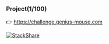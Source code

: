 ### Project(1/100)
👉 https://challenge.genius-mouse.com

[![StackShare](http://img.shields.io/badge/tech-stack-0690fa.svg?style=flat)](https://stackshare.io/myplanet/myplanet)
<!--
**gatherKnowledge/gatherKnowledge** is a ✨ _special_ ✨ repository because its `README.md` (this file) appears on your GitHub profile.

Here are some ideas to get you started:

- 🔭 I’m currently working on ...
- 🌱 I’m currently learning ...
- 👯 I’m looking to collaborate on ...
- 🤔 I’m looking for help with ...
- 💬 Ask me about ...
- 📫 How to reach me: ...
- 😄 Pronouns: ...
- ⚡ Fun fact: ...
-->
